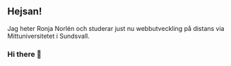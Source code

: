 ## Hejsan!

Jag heter Ronja Norlén och studerar just nu webbutveckling på distans via Mittuniversitetet i Sundsvall.  

### Hi there 👋

<!--
**ronjanorlen/ronjanorlen** is a ✨ _special_ ✨ repository because its `README.md` (this file) appears on your GitHub profile.

Here are some ideas to get you started:

- 🔭 I’m currently working on ...
- 🌱 I’m currently learning ...
- 👯 I’m looking to collaborate on ...
- 🤔 I’m looking for help with ...
- 💬 Ask me about ...
- 📫 How to reach me: ...
- 😄 Pronouns: ...
- ⚡ Fun fact: ...
-->

